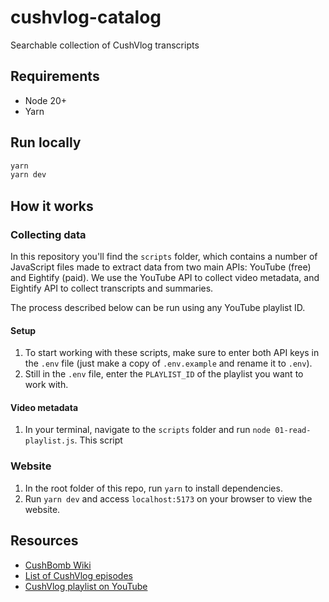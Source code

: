 # cushvlog-catalog

Searchable collection of CushVlog transcripts

## Requirements

- Node 20+
- Yarn

## Run locally

```sh
yarn
yarn dev
```

## How it works

### Collecting data

In this repository you'll find the `scripts` folder, which contains a number of JavaScript files made to extract data from two main APIs: YouTube (free) and Eightify (paid). We use the YouTube API to collect video metadata, and Eightify API to collect transcripts and summaries.

The process described below can be run using any YouTube playlist ID.

#### Setup

1. To start working with these scripts, make sure to enter both API keys in the `.env` file (just make a copy of `.env.example` and rename it to `.env`).
1. Still in the `.env` file, enter the `PLAYLIST_ID` of the playlist you want to work with.

#### Video metadata

1. In your terminal, navigate to the `scripts` folder and run `node 01-read-playlist.js`. This script

### Website

1. In the root folder of this repo, run `yarn` to install dependencies.
1. Run `yarn dev` and access `localhost:5173` on your browser to view the website.

## Resources

- [CushBomb Wiki](https://cushbomb.fandom.com/wiki/CushBomb_Wiki)
- [List of CushVlog episodes](https://cushbomb.fandom.com/wiki/List_of_CushVlog_episodes)
- [CushVlog playlist on YouTube](https://www.youtube.com/playlist?list=PLhxUDrMFUqyMQSozC1ES-Q4BkT8MJbY_1)
